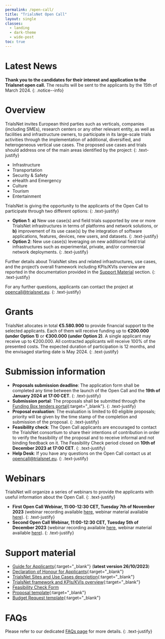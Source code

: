 ```yaml
---
permalink: /open-call/
title: "TrialsNet Open Call"
layout: single
classes:
  - landing
  - dark-theme
  - wide-post
toc: true
---
```


# Latest News


**Thank you to the candidates for their interest and application to the Trialsnet open call.** The results will be sent to the applicants by the 15th of March 2024.
{: .notice--info}


# Overview
TrialsNet invites European third parties such as verticals, companies (including SMEs), research centers or any other relevant entity, as well as facilities and infrastructure owners, to participate in its large-scale trials activities through the implementation of additional, diversified, and heterogeneous vertical use cases. The proposed use cases and trials should address one of the main areas identified by the project:
{: .text-justify}
- Infrastructure
- Transportation
- Security & Safety
- eHealth and Emergency
- Culture
- Tourism
- Entertainment

TrialsNet is giving the opportunity to the applicants of the Open Call to participate through two different options:
{: .text-justify}
- **Option 1**: **a)** New use case(s) and field trials supported by one or more TrialsNet infrastructures in terms of platforms and network solutions, or **b)** improvement of its use case(s) by the integration of software applications, features, devices, new users, and datasets.
{: .text-justify}  
- **Option 2**: New use case(s) leveraging on new additional field trial infrastructures such as experimental, private, and/or commercial network deployments.
{: .text-justify} 

Further details about TrialsNet sites and related infrastructures, use cases, and the project’s overall framework including KPIs/KVIs overview are reported in the documentation provided in the [Support Material](#support-material) section. 
{: .text-justify}

For any further questions, applicants can contact the project at [opencall@trialsnet.eu](mailto:opencall@trialsnet.eu).
{: .text-justify} 

# Grants
TrialsNet allocates in total **€5.580.900** to provide financial support to the selected applicants. Each of them will receive funding up to **€200.000 (under Option 1)** or **€300.000 (under Option 2)**. A single applicant may receive up to €200.000. All contracted applicants will receive 100% of the presented costs. The expected duration of participation is 12 months, and the envisaged starting date is May 2024. 
{: .text-justify}

# Submission information 
- **Proposals submission deadline**: The application form shall be completed any time between the launch of the Open Call and the **19th of January 2024 at 17:00 CET**. 
{: .text-justify} 
- **Submission portal**: The proposals shall be submitted through the [Funding Box tenders portal](https://trialsnet.fundingbox.com/){:target="_blank"}. 
{: .text-justify} 
- **Proposal evaluation**: The evaluation is limited to 60 eligible proposals; priority will be given by the time stamp of the completion and submission of the proposal. 
{: .text-justify} 
- **Feasibility check**: The Open Call applicants are encouraged to contact the TrialsNet consortium to share their intentions of contribution in order to verify the feasibility of the proposal and to receive informal and not binding feedback on it. The Feasibility Check period closed on **10th of December 2023 at 17:00 CET**.
{: .text-justify} 
- **Help Desk**: If you have any questions on the Open Call contact us at [opencall@trialsnet.eu](mailto:opencall@trialsnet.eu). 
{: .text-justify} 

# Webinars
TrialsNet will organize a series of webinars to provide the applicants with useful information about the Open Call.
{: .text-justify}
- **First Open Call Webinar, 11:00-12:30 CET, Tuesday 7th of November 2023** (webinar recording available [here](https://www.youtube.com/watch?v=z6t0SZdueF8), webinar material available [here](https://drive.google.com/drive/folders/1TUfzECX9U6Due_3Llq0mcsTDhxYij_4b?usp=sharing)).
{: .text-justify}
- **Second Open Call Webinar, 11:00-12:30 CET, Tuesday 5th of December 2023** (webinar recording available [here](https://www.youtube.com/watch?v=bZCsWRjWVGI), webinar material available [here](https://drive.google.com/drive/folders/1ewpzistx8p4PVGpPPnZkFP2BjlBRVVez?usp=sharing)).
{: .text-justify}

# Support material
- [Guide for Applicants](/assets/pdf/TrialsNet_Open_Call_Guide_for_Applicants.pdf){:target="_blank"} (**latest version 26/10/2023**)
- [Declaration of Honour for Applicants](/assets/pdf/TrialsNet_Declaration_of_Honour_for_Applicants.pdf){:target="_blank"} 
- [TrialsNet Sites and Use Cases description](/assets/pdf/TrialsNet_Open_Call_Sites_and_Use_Cases_description.pdf){:target="_blank"} 
- [TrialsNet framework and KPIs/KVIs overview](/assets/pdf/TrialsNet_Open_Call_TrialsNet_framework_and_KPIs-KVIs_overview.pdf){:target="_blank"} 
- [Feasibility Check Form](https://forms.office.com/Pages/ResponsePage.aspx?id=6N9rm859HEmcImIU4jR481dA1Ah3JrZAhtDZwTYq661UNEdUTjNMMlpLWDU4RUpGNExaUzk3WDJCWC4u)
- [Proposal template](/assets/docx/TrialsNet_Open_Call_Proposal_Template.docx){:target="_blank"}
- [Budget Request template](/assets/docx/TrialsNet_Open_Call_Budget_Template.docx){:target="_blank"}

# FAQs
Please refer to our dedicated [FAQs page](/open-call-faq/) for more details.
{: .text-justify}
